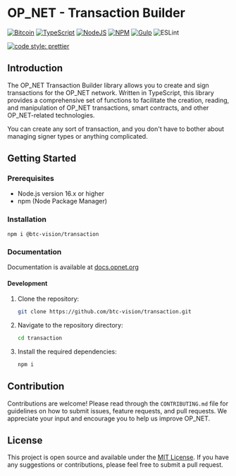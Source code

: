 # OP_NET - Transaction Builder

[![Bitcoin](https://img.shields.io/badge/Bitcoin-000?style=for-the-badge&logo=bitcoin&logoColor=white)](bitcoin.org)
[![TypeScript](https://img.shields.io/badge/TypeScript-007ACC?style=for-the-badge&logo=typescript&logoColor=white)](https://www.typescriptlang.org)
[![NodeJS](https://img.shields.io/badge/Node%20js-339933?style=for-the-badge&logo=nodedotjs&logoColor=white)](nodejs.org)
[![NPM](https://img.shields.io/badge/npm-CB3837?style=for-the-badge&logo=npm&logoColor=white)](https://www.npmjs.com)
[![Gulp](https://img.shields.io/badge/GULP-%23CF4647.svg?style=for-the-badge&logo=gulp&logoColor=white)](https://gulpjs.com)
![ESLint](https://img.shields.io/badge/ESLint-4B3263?style=for-the-badge&logo=eslint&logoColor=white)

[![code style: prettier](https://img.shields.io/badge/code_style-prettier-ff69b4.svg?style=flat-square)](https://github.com/prettier/prettier)

## Introduction

The OP_NET Transaction Builder library allows you to create and sign transactions for the OP_NET network. Written in
TypeScript, this library provides a comprehensive set of functions to facilitate the creation, reading, and manipulation
of OP_NET transactions, smart contracts, and other OP_NET-related technologies.

You can create any sort of transaction, and you don't have to bother about managing signer types or anything
complicated.

## Getting Started

### Prerequisites

- Node.js version 16.x or higher
- npm (Node Package Manager)

### Installation

```shell
npm i @btc-vision/transaction
```

### Documentation

Documentation is available at [docs.opnet.org](https://docs.opnet.org)

#### Development

1. Clone the repository:
   ```bash
   git clone https://github.com/btc-vision/transaction.git
   ```
2. Navigate to the repository directory:
   ```bash
   cd transaction
   ```
3. Install the required dependencies:
   ```bash
   npm i
   ```

## Contribution

Contributions are welcome! Please read through the `CONTRIBUTING.md` file for guidelines on how to submit issues,
feature requests, and pull requests. We appreciate your input and encourage you to help us improve OP_NET.

## License

This project is open source and available under the [MIT License](LICENSE). If you have any suggestions or
contributions, please feel free to submit a pull request.
